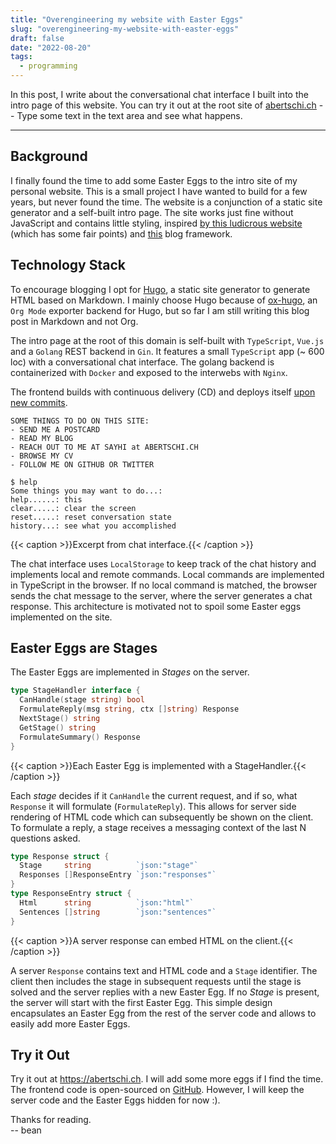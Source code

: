 ```yaml
---
title: "Overengineering my website with Easter Eggs"
slug: "overengineering-my-website-with-easter-eggs"
draft: false
date: "2022-08-20"
tags:
  - programming
---
```

In this post, I write about the conversational chat interface I built
into the intro page of this website. You can try it out at the root site of
[abertschi.ch](/) -- Type some text in the text area and see what happens.
<!--more-->
---

## Background
I finally found the time to add some Easter Eggs to the intro site of my
personal website. This is a small project I have wanted to build for a few
years, but never found the time. The website is a conjunction of a static site
generator and a self-built intro page. The site works just fine without
JavaScript and contains little styling, inspired [by this ludicrous
website](http://bettermotherfuckingwebsite.com/) (which has some fair points)
and [this](https://github.com/HermanMartinus/bearblog/) blog framework.

## Technology Stack
To encourage blogging I opt for [Hugo](/), a static site generator to generate
HTML based on Markdown. I mainly choose Hugo because of
[ox-hugo](https://github.com/kaushalmodi/ox-hugo), an `Org Mode` exporter
backend for Hugo, but so far I am still writing this blog post in Markdown and
not Org.


The intro page at the root of this domain is self-built with `TypeScript`,
`Vue.js` and a `Golang` REST backend in `Gin`. It features a small `TypeScript`
app (~ 600 loc) with a conversational chat interface. The golang backend is
containerized with `Docker` and exposed to the interwebs with `Nginx`.

The frontend builds with continuous delivery (CD) and deploys itself [upon new
commits](https://github.com/abertschi/abertschi.ch/actions/workflows/deploy.yml).



```
SOME THINGS TO DO ON THIS SITE:
- SEND ME A POSTCARD
- READ MY BLOG
- REACH OUT TO ME AT SAYHI at ABERTSCHI.CH
- BROWSE MY CV
- FOLLOW ME ON GITHUB OR TWITTER

$ help
Some things you may want to do...:
help......: this
clear.....: clear the screen
reset.....: reset conversation state
history...: see what you accomplished
```
{{< caption >}}Excerpt from chat interface.{{< /caption >}}

The chat interface uses `LocalStorage` to keep track of the chat history and
implements local and remote commands. Local commands are implemented in
TypeScript in the browser. If no local command is matched, the browser sends the
chat message to the server, where the server generates a chat response. This
architecture is motivated not to spoil some Easter eggs implemented on the site.

## Easter Eggs are Stages
The Easter Eggs are implemented in _Stages_ on the server.
```go
type StageHandler interface {
  CanHandle(stage string) bool
  FormulateReply(msg string, ctx []string) Response
  NextStage() string
  GetStage() string
  FormulateSummary() Response
}
```
{{< caption >}}Each Easter Egg is implemented with a StageHandler.{{< /caption >}}


Each _stage_ decides if it `CanHandle` the current request, and if so, what
`Response` it will formulate (`FormulateReply`). This allows for server side
rendering of HTML code which can subsequently be shown on the client. To
formulate a reply, a stage receives a messaging context of the last N questions
asked.

```go
type Response struct {
  Stage     string          `json:"stage"`
  Responses []ResponseEntry `json:"responses"`
}
type ResponseEntry struct {
  Html      string          `json:"html"`
  Sentences []string        `json:"sentences"`
}
```
{{< caption >}}A server response can embed HTML on the client.{{< /caption >}}

A server `Response` contains text and HTML code and a `Stage` identifier. The
client then includes the stage in subsequent requests until the stage is solved
and the server replies with a new Easter Egg. If no _Stage_ is present, the
server will start with the first Easter Egg. This simple design encapsulates an
Easter Egg from the rest of the server code and allows to easily add more Easter
Eggs.

## Try it Out

Try it out at https://abertschi.ch. I will add some more eggs if I find the
time. The frontend code is open-sourced on
[GitHub](https://github.com/abertschi/abertschi.ch). However, I will keep the
server code and the Easter Eggs hidden for now :).

Thanks for reading.  
-- bean
